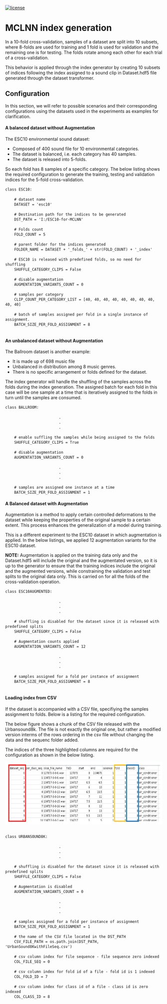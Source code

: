 

[![license](https://img.shields.io/github/license/mashape/apistatus.svg?maxAge=2592000)](https://github.com/fadymedhat/MCLNN/blob/master/LICENSE)

MCLNN index generation
========
In a 10-fold cross-validation, samples of a dataset are split into 10 subsets, where 8-folds are used for training and 1 fold 
is used for validation and the remaining one is for testing. The folds rotate among each other for each trial of a cross-validation.

This behavior is applied through the index generator by creating 10 subsets of indices following the index assigned to a sound 
clip in Dataset.hdf5 file generated through the dataset transformer. 


## Configuration 

In this section, we will refer to possible scenarios and their corresponding configurations using the datasets used in the experiments as examples for clarification.


#### A balanced dataset without Augmentation

The ESC10 environmental sound dataset:
 * Composed of 400 sound file for 10 environmental categories. 
 * The dataset is balanced, i.e. each category has 40 samples. 
 * The dataset is released into 5-folds. 

So each fold has 8 samples of a specific category. The below listing shows the required configuration to generate
 the training, testing and validation indices for the 5-fold cross-validation.


```
class ESC10:

    # dataset name
    DATASET = 'esc10'
    
    # Destination path for the indices to be generated
    DST_PATH = 'I:/ESC10-for-MCLNN'
    
    # Folds count
    FOLD_COUNT = 5
    
    # parent folder for the indices generated
    FOLDER_NAME = DATASET + '_folds_' + str(FOLD_COUNT) + '_index'
    
    # ESC10 is released with predefined folds, so no need for shuffling 
    SHUFFLE_CATEGORY_CLIPS = False
    
    # disable augmentation
    AUGMENTATION_VARIANTS_COUNT = 0
    
    # samples per category
    CLIP_COUNT_PER_CATEGORY_LIST = [40, 40, 40, 40, 40, 40, 40, 40, 40, 40]
    
    # batch of samples assigned per fold in a single instance of assignment. 
    BATCH_SIZE_PER_FOLD_ASSIGNMENT = 8
  
```


#### An unbalanced dataset without Augmentation
The Ballroom dataset is another example:
* It is made up of 698 music file 
* Unbalanced in distribution among 8 music genres. 
* There is no specific arrangement or folds defined for the dataset. 

The index generator will handle the shuffling of the samples across the folds during the index generation.
The assigned batch for each fold in this case will be one sample at a time that is iteratively assigned to the folds 
in turn until the samples are consumed.  

``` 	
class BALLROOM:

                        .
                        .
                        .                                                
      
    # enable suffling the samples while being assigned to the folds 
    SHUFFLE_CATEGORY_CLIPS = True
    
    # disable augmentation
    AUGMENTATION_VARIANTS_COUNT = 0
    
                        .
                        .
                        .                                                   
                        
    # samples are assigned one instance at a time
    BATCH_SIZE_PER_FOLD_ASSIGNMENT = 1

```


#### A Balanced dataset with Augmentation

Augmentation is a method to apply certain controlled deformations to the dataset while keeping the properties of the 
original sample to a certain extent. This process enhances the generalization of a model during training.  

This is a different experiment to the ESC10 dataset in which augmentation is applied. In the below listings, we applied 12 augmentation variants for the ESC10 dataset. 

__NOTE:__
 Augmentation is applied on the training data only and the Dataset.hdf5 will include the original and the augmentated
 version, so it is up to the generator to ensure that the training indices include the original and the augmented versions, 
 while constraining the validation and test splits to the original data only. This is carried on for all the folds of the 
 cross-validation operation.

```
class ESC10AUGMENTED:

                        .
                        .
                        .
    
    # shuffling is disabled for the dataset since it is released with predefined splits    
    SHUFFLE_CATEGORY_CLIPS = False
    
    # Augmentation counts applied
    AUGMENTATION_VARIANTS_COUNT = 12
    
                        .
                        .
                        .
    
    # samples assigned for a fold per instance of assignment 
    BATCH_SIZE_PER_FOLD_ASSIGNMENT = 8
    
```    
    
    
#### Loading index from CSV

If the dataset is accompanied with a CSV file, specifiying the samples assignment to folds. Below is a listing for the 
 required configuration.
 
 The below figure shows a chunk of the CSV file released with the Urbansound8k. The file is not exactly the original one,
 but rather a modified version interms of the rows ordering in the csv file without changing the data and the sequenc folder added.
 
 The indices of the three highlighted columns are required for the configuration as shown in the below listing. 
 
 <p style="text-align:center;"><img height='200'  align='center' src='imgs/urbansound8kcsv.png'/></p>

 
 
```

class URBANSOUND8K:

                        .
                        .
                        .

    # shuffling is disabled for the dataset since it is released with predefined splits
    SHUFFLE_CATEGORY_CLIPS = False
    
    # Augmentation is disabled
    AUGMENTATION_VARIANTS_COUNT = 0

                        .
                        .
                        .

    # samples assigned for a fold per instance of assignment
    BATCH_SIZE_PER_FOLD_ASSIGNMENT = 1

    # the name of the CSV file located in the DST_PATH
    CSV_FILE_PATH = os.path.join(DST_PATH, 'UrbanSound8KwithFileSeq.csv')
    
    # csv column index for file sequence - file sequence zero indexed
    COL_FILE_SEQ = 0 
    
    # csv column index for fold id of a file - fold id is 1 indexed
    COL_FOLD_ID = 7 
    
    # csv column index for class id of a file - class id is zero indexed
    COL_CLASS_ID = 8
```